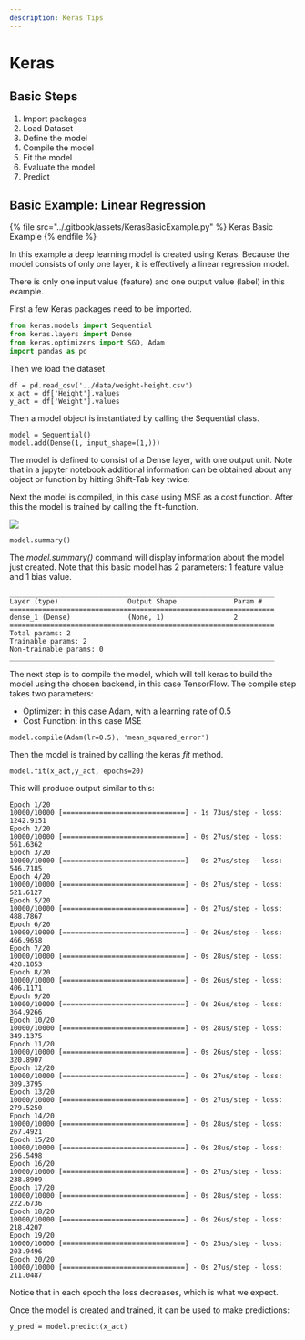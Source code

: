 ```yaml
---
description: Keras Tips
---
```


# Keras

## Basic Steps

1. Import packages
2. Load Dataset
3. Define the model
4. Compile the model
5. Fit the model&#x20;
6. Evaluate the model
7. Predict

## Basic Example: Linear Regression

{% file src="../.gitbook/assets/KerasBasicExample.py" %}
Keras Basic Example
{% endfile %}

In this example  a deep learning model is created using Keras. Because the model consists of only one layer, it is effectively a linear regression model.&#x20;

There is only one input value (feature) and one output value (label) in this example.

First a few Keras packages need to be imported.

```python
from keras.models import Sequential
from keras.layers import Dense
from keras.optimizers import SGD, Adam
import pandas as pd
```

Then we load the dataset

```
df = pd.read_csv('../data/weight-height.csv')
x_act = df['Height'].values
y_act = df['Weight'].values
```

Then a model object is instantiated by calling the Sequential class.&#x20;

```
model = Sequential()
model.add(Dense(1, input_shape=(1,)))
```

The model is defined to consist of a Dense layer, with one output unit. Note that in a jupyter notebook additional information can be obtained about any object or function by hitting Shift-Tab key twice:

Next the model is compiled, in this case using MSE as a cost function. After this the model is trained by calling the fit-function.

![](<../.gitbook/assets/image (24).png>)

```
model.summary()
```

The _model.summary()_ command will display information about the model just created. Note that this basic model has 2 parameters: 1 feature value and 1 bias value.

```
_________________________________________________________________
Layer (type)                 Output Shape              Param #   
=================================================================
dense_1 (Dense)              (None, 1)                 2         
=================================================================
Total params: 2
Trainable params: 2
Non-trainable params: 0
_________________________________________________________________
```

The next step is to compile the model, which will tell keras to build the model using the chosen backend, in this case TensorFlow. The compile step takes two parameters:&#x20;

* Optimizer: in this case Adam, with a learning rate of 0.5
* Cost Function: in this case MSE

```
model.compile(Adam(lr=0.5), 'mean_squared_error')
```

Then the model is trained by calling the keras _fit_ method.

```
model.fit(x_act,y_act, epochs=20)
```

This will produce output similar to this:

```
Epoch 1/20
10000/10000 [==============================] - 1s 73us/step - loss: 1242.9151
Epoch 2/20
10000/10000 [==============================] - 0s 27us/step - loss: 561.6362
Epoch 3/20
10000/10000 [==============================] - 0s 27us/step - loss: 546.7185
Epoch 4/20
10000/10000 [==============================] - 0s 27us/step - loss: 521.6127
Epoch 5/20
10000/10000 [==============================] - 0s 27us/step - loss: 488.7867
Epoch 6/20
10000/10000 [==============================] - 0s 26us/step - loss: 466.9658
Epoch 7/20
10000/10000 [==============================] - 0s 28us/step - loss: 428.1853
Epoch 8/20
10000/10000 [==============================] - 0s 26us/step - loss: 406.1171
Epoch 9/20
10000/10000 [==============================] - 0s 26us/step - loss: 364.9266
Epoch 10/20
10000/10000 [==============================] - 0s 28us/step - loss: 349.1375
Epoch 11/20
10000/10000 [==============================] - 0s 26us/step - loss: 320.8907
Epoch 12/20
10000/10000 [==============================] - 0s 27us/step - loss: 309.3795
Epoch 13/20
10000/10000 [==============================] - 0s 27us/step - loss: 279.5250
Epoch 14/20
10000/10000 [==============================] - 0s 28us/step - loss: 267.4921
Epoch 15/20
10000/10000 [==============================] - 0s 28us/step - loss: 256.5498
Epoch 16/20
10000/10000 [==============================] - 0s 27us/step - loss: 238.8909
Epoch 17/20
10000/10000 [==============================] - 0s 28us/step - loss: 222.6736
Epoch 18/20
10000/10000 [==============================] - 0s 26us/step - loss: 218.4207
Epoch 19/20
10000/10000 [==============================] - 0s 25us/step - loss: 203.9496
Epoch 20/20
10000/10000 [==============================] - 0s 27us/step - loss: 211.0487
```

Notice that in each epoch the loss decreases, which is what we expect.

Once the model is created and trained, it can be used to make predictions:

```
y_pred = model.predict(x_act)
```

